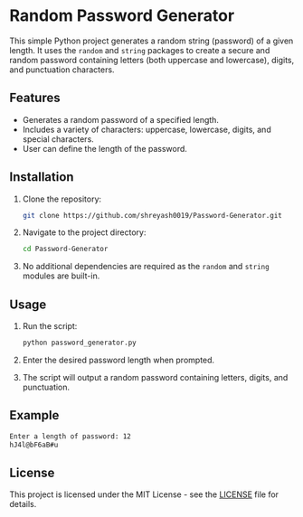
# Random Password Generator

This simple Python project generates a random string (password) of a given length. It uses the `random` and `string` packages to create a secure and random password containing letters (both uppercase and lowercase), digits, and punctuation characters.

## Features
- Generates a random password of a specified length.
- Includes a variety of characters: uppercase, lowercase, digits, and special characters.
- User can define the length of the password.

## Installation

1. Clone the repository:

   ```bash
   git clone https://github.com/shreyash0019/Password-Generator.git
   ```

2. Navigate to the project directory:

   ```bash
   cd Password-Generator
   ```

3. No additional dependencies are required as the `random` and `string` modules are built-in.

## Usage

1. Run the script:

   ```bash
   python password_generator.py
   ```

2. Enter the desired password length when prompted.

3. The script will output a random password containing letters, digits, and punctuation.

## Example

```bash
Enter a length of password: 12
hJ4l@bF6aB#u
```

## License

This project is licensed under the MIT License - see the [LICENSE](LICENSE) file for details.

